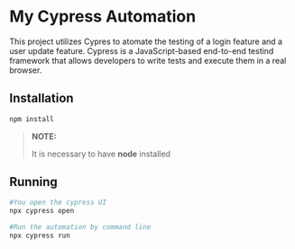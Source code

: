# My Cypress Automation

This project utilizes Cypres to atomate the testing of a login feature and a user update feature. Cypress is a JavaScript-based end-to-end testind framework that allows developers to write tests and execute them in a real browser.

## Installation
```bash
npm install
```
>**NOTE:**
>
>It is necessary to have **node** installed

## Running
```bash
#You open the cypress UI
npx cypress open

#Run the automation by command line
npx cypress run
```
